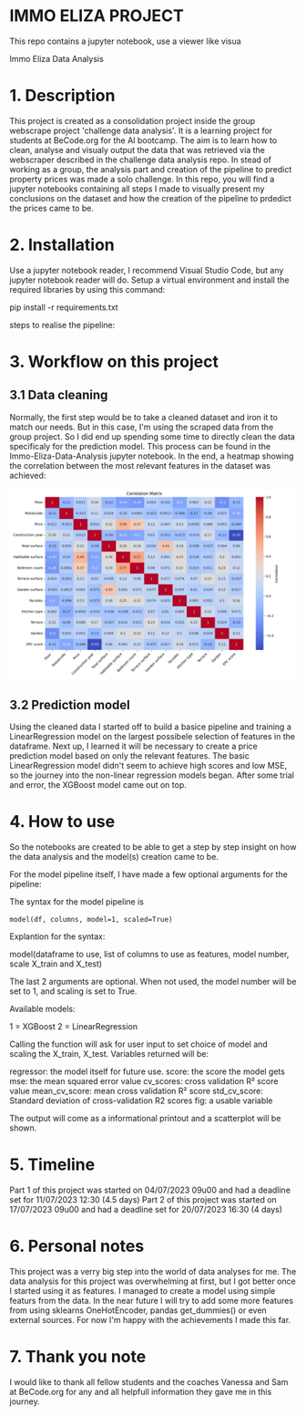 # IMMO ELIZA PROJECT
This repo contains a jupyter notebook, use a viewer like visua

Immo Eliza Data Analysis
# 1. Description

This project is created as a consolidation project inside the group webscrape project 'challenge data analysis'. It is a learning project for students at BeCode.org for the AI bootcamp.
The aim is to learn how to clean, analyse and visualy output the data that was retrieved via the webscraper described in the challenge data analysis repo.
In stead of working as a group, the analysis part and creation of the pipeline to predict property prices was made a solo challenge.
In this repo, you will find a jupyter notebooks containing all steps I made to visually present my conclusions on the dataset and how the creation of the pipeline to prdedict the prices came to be.

# 2. Installation

Use a jupyter notebook reader, I recommend Visual Studio Code, but any jupyter notebook reader will do.
Setup a virtual environment and install the required libraries by using this command:

pip install -r requirements.txt

steps to realise the pipeline:

# 3. Workflow on this project

## 3.1 Data cleaning

Normally, the first step would be to take a cleaned dataset and iron it to match our needs.
But in this case, I'm using the scraped data from the group project.
So I did end up spending some time to directly clean the data specificaly for the prediction model.
This process can be found in the Immo-Eliza-Data-Analysis jupyter notebook.
In the end, a heatmap showing the correlation between the most relevant features in the dataset was achieved:

![Alt text](<data-exploration/Correlation Matrix.png>)


## 3.2 Prediction model

Using the cleaned data I started off to build a basice pipeline and training a LinearRegression model on the largest possibele selection of features in the dataframe.
Next up, I learned it will be necessary to create a price prediction model based on only the relevant features.
The basic LinearRegression model didn't seem to achieve high scores and low MSE, so the journey into the non-linear regression models began.
After some trial and error, the XGBoost model came out on top.

# 4. How to use

So the notebooks are created to be able to get a step by step insight on how the data analysis and the model(s) creation came to be.

For the model pipeline itself, I have made a few optional arguments for the pipeline:

The syntax for the model pipeline is 

```
model(df, columns, model=1, scaled=True)
```

Explantion for the syntax:

model(dataframe to use, list of columns to use as features, model number, scale X_train and X_test)

The last 2 arguments are optional. When not used, the model number will be set to 1, and scaling is set to True.

Available models:

1 = XGBoost
2 = LinearRegression

Calling the function will ask for user input to set choice of model and scaling the X_train, X_test.
Variables returned will be:

regressor: the model itself for future use.
score: the score the model gets
mse: the mean squared error value
cv_scores: cross validation R² score value
mean_cv_score: mean cross validation R² score
std_cv_score: Standard deviation of cross-validation R2 scores
fig: a usable variable 

The output will come as a informational printout and a scatterplot will be shown.

# 5. Timeline

Part 1 of this project was started on 04/07/2023 09u00 and had a deadline set for 11/07/2023 12:30 (4.5 days)
Part 2 of this project was started on 17/07/2023 09u00 and had a deadline set for 20/07/2023 16:30 (4 days)

# 6. Personal notes

This project was a verry big step into the world of data analyses for me.
The data analysis for this project was overwhelming at first, but I got better once I started using it as features.
I managed to create a model using simple featurs from the data.
In the near future I will try to add some more features from using sklearns OneHotEncoder, pandas get_dummies() or even external sources.
For now I'm happy with the achievements I made this far.

# 7. Thank you note

I would like to thank all fellow students and the coaches Vanessa and Sam at BeCode.org for any and all helpfull information they gave me in this journey.